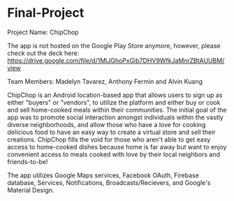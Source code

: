 # Final-Project

Project Name: ChipChop

The app is not hosted on the Google Play Store anymore, however, please check out the deck here: https://drive.google.com/file/d/1MlJGhoPxGib7DHV9WfkJaMnrZBtAUUBM/view

Team Members: Madelyn Tavarez, Anthony Fermin and Alvin Kuang

ChipChop is an Android location-based app that allows users to sign up as either "buyers" or "vendors", to utilize the platform and either buy or cook and sell home-cooked meals within their communities. The initial goal of the app was to promote social interaction amongst individuals within the vastly diverse neighborhoods, and allow those who have a love for cooking delicious food to have an easy way to create a virtual store and sell their creations. ChipChop fills the void for those who aren't able to get easy access to home-cooked dishes because home is far away but want to enjoy convenient access to meals cooked with love by their local neighbors and friends-to-be! 

The app utilizes Google Maps services, Facebook OAuth, Firebase database, Services, Notifications, Broadcasts/Recievers, and Google's Material Design. 

